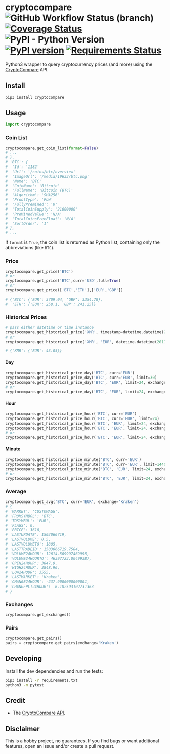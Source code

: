 # cryptocompare ![GitHub Workflow Status (branch)](https://img.shields.io/github/workflow/status/lagerfeuer/cryptocompare/Test/master) [![Coverage Status](https://coveralls.io/repos/github/lagerfeuer/cryptocompare/badge.svg?branch=master)](https://coveralls.io/github/lagerfeuer/cryptocompare?branch=master) ![PyPI - Python Version](https://img.shields.io/pypi/pyversions/cryptocompare) [![PyPI version](https://badge.fury.io/py/cryptocompare.svg)](https://badge.fury.io/py/cryptocompare) [![Requirements Status](https://requires.io/github/lagerfeuer/cryptocompare/requirements.svg?branch=master)](https://requires.io/github/lagerfeuer/cryptocompare/requirements/?branch=master)


Python3 wrapper to query cryptocurrency prices (and more) using the [CryptoCompare](https://min-api.cryptocompare.com/) API.


## Install
```sh
pip3 install cryptocompare
```

## Usage

```python
import cryptocompare
```

### Coin List

```python
cryptocompare.get_coin_list(format=False)
# ...
# },
# 'BTC': {
#  'Id': '1182'
#  'Url': '/coins/btc/overview'
#  'ImageUrl': '/media/19633/btc.png'
#  'Name': 'BTC'
#  'CoinName': 'Bitcoin'
#  'FullName': 'Bitcoin (BTC)'
#  'Algorithm': 'SHA256'
#  'ProofType': 'PoW'
#  'FullyPremined': '0'
#  'TotalCoinSupply': '21000000'
#  'PreMinedValue': 'N/A'
#  'TotalCoinsFreeFloat': 'N/A'
#  'SortOrder': '1'
# },
# ...
```

If `format` is `True`, the coin list is returned as Python list,
containing only the abbreviations (like `BTC`).

### Price

```python
cryptocompare.get_price('BTC')
# or
cryptocompare.get_price('BTC',curr='USD',full=True)
# or
cryptocompare.get_price(['BTC','ETH'],['EUR','GBP'])

# {'BTC': {'EUR': 3709.04, 'GBP': 3354.78},
#  'ETH': {'EUR': 258.1, 'GBP': 241.25}}
```

### Historical Prices

```python
# pass either datetime or time instance
cryptocompare.get_historical_price('XMR', timestamp=datetime.datetime(2017,6,6), exchange='CCCAGG')
# or
cryptocompare.get_historical_price('XMR', 'EUR', datetime.datetime(2017,6,6))

# {'XMR': {'EUR': 43.05}}
```

#### Day

```python
cryptocompare.get_historical_price_day('BTC', curr='EUR')
cryptocompare.get_historical_price_day('BTC', curr='EUR', limit=30)
cryptocompare.get_historical_price_day('BTC', 'EUR', limit=24, exchange='CCCAGG', toTs=datetime.datetime(2019,6,6))
# or
cryptocompare.get_historical_price_day('BTC', 'EUR', limit=24, exchange='CCCAGG', toTs=datetime.datetime(1559815200))
```

#### Hour

```python
cryptocompare.get_historical_price_hour('BTC', curr='EUR')
cryptocompare.get_historical_price_hour('BTC', curr='EUR', limit=24)
cryptocompare.get_historical_price_hour('BTC', 'EUR', limit=24, exchange='CCCAGG')
cryptocompare.get_historical_price_hour('BTC', 'EUR', limit=24, exchange='CCCAGG', toTs=datetime.datetime(2019,6,6,12))
# or
cryptocompare.get_historical_price_hour('BTC', 'EUR', limit=24, exchange='CCCAGG', toTs=datetime.datetime(1559815200))
```

#### Minute

```python
cryptocompare.get_historical_price_minute('BTC', curr='EUR')
cryptocompare.get_historical_price_minute('BTC', curr='EUR', limit=1440)
cryptocompare.get_historical_price_minute('BTC', 'EUR', limit=24, exchange='CCCAGG', toTs=datetime.datetime(2019,6,6,12,59))
# or
cryptocompare.get_historical_price_minute('BTC', 'EUR', limit=24, exchange='CCCAGG', toTs=datetime.datetime(1559815200))
```

### Average

```python
cryptocompare.get_avg('BTC', curr='EUR', exchange='Kraken')
# {
# 'MARKET': 'CUSTOMAGG',
# 'FROMSYMBOL': 'BTC',
# 'TOSYMBOL': 'EUR',
# 'FLAGS': 0,
# 'PRICE': 3610,
# 'LASTUPDATE': 1503066719,
# 'LASTVOLUME': 0.5,
# 'LASTVOLUMETO': 1805,
# 'LASTTRADEID': 1503066719.7584,
# 'VOLUME24HOUR': 12614.509997469995,
# 'VOLUME24HOURTO': 46397723.00499387,
# 'OPEN24HOUR': 3847.9,
# 'HIGH24HOUR': 3848.96,
# 'LOW24HOUR': 3555,
# 'LASTMARKET': 'Kraken',
# 'CHANGE24HOUR': -237.9000000000001,
# 'CHANGEPCT24HOUR': -6.182593102731363
# }
```

### Exchanges

```python
cryptocompare.get_exchanges()
```

### Pairs

```python
cryptocompare.get_pairs()
pairs = cryptocompare.get_pairs(exchange='Kraken')
```

## Developing

Install the dev dependencies and run the tests:
```sh
pip3 install -r requirements.txt
python3 -m pytest
```

## Credit

* The [CryptoCompare API](https://min-api.cryptocompare.com/).

## Disclaimer

This is a hobby project, no guarantees.
If you find bugs or want additional features,
open an issue and/or create a pull request.
